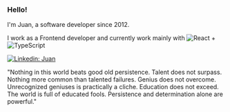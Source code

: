 ### Hello!

I'm Juan, a software developer since 2012.

I work as a Frontend developer and currently work mainly with ![React](https://img.shields.io/badge/-React-black?style=flat-square&logo=react) + ![TypeScript](https://img.shields.io/badge/-TypeScript-007ACC?style=flat-square&logo=typescript&logoColor=white)

[![Linkedin: Juan](https://img.shields.io/badge/-Linkedin-blue?style=flat-square&logo=Linkedin&logoColor=white&link=https://www.linkedin.com/in/jnvleite/)](https://www.linkedin.com/in/jnvleite/)

"Nothing in this world beats good old persistence. Talent does not surpass. Nothing more common than talented failures. Genius does not overcome. Unrecognized geniuses is practically a cliche. Education does not exceed. The world is full of educated fools. Persistence and determination alone are powerful."
